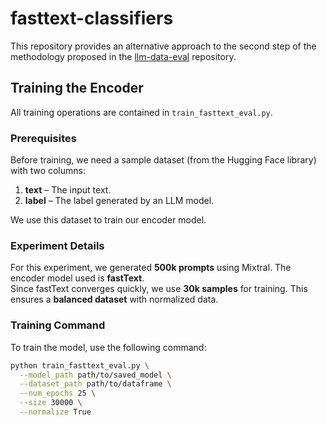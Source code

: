 # fasttext-classifiers

This repository provides an alternative approach to the second step of the methodology proposed in the [llm-data-eval](https://github.com/latam-gpt/llm-data-eval) repository.

## Training the Encoder

All training operations are contained in `train_fasttext_eval.py`.

### Prerequisites

Before training, we need a sample dataset (from the Hugging Face library) with two columns:  
1. **text** – The input text.  
2. **label** – The label generated by an LLM model.  

We use this dataset to train our encoder model.

### Experiment Details

For this experiment, we generated **500k prompts** using Mixtral. The encoder model used is **fastText**.  
Since fastText converges quickly, we use **30k samples** for training. This ensures a **balanced dataset** with normalized data.

### Training Command

To train the model, use the following command:

```bash
python train_fasttext_eval.py \
  --model_path path/to/saved_model \
  --dataset_path path/to/dataframe \
  --num_epochs 25 \
  --size 30000 \
  --normalize True
```
